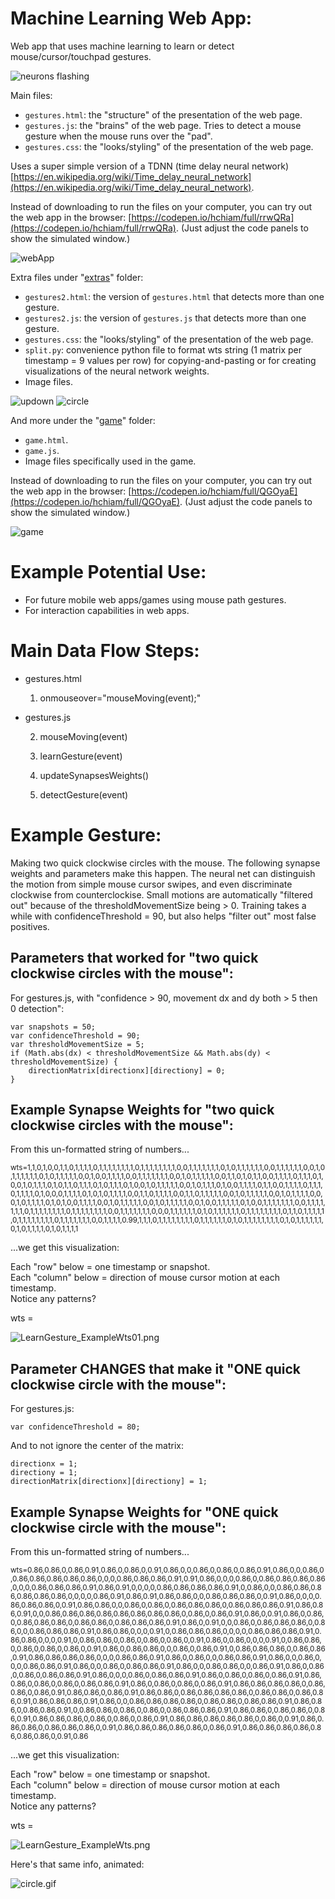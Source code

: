 # Machine Learning Web App:

Web app that uses machine learning to learn or detect mouse/cursor/touchpad gestures.

![neurons flashing](https://github.com/hchiam/webApp_MachineLearning_Gesture/blob/master/extras/circle.gif "neurons flashing")

Main files:
* `gestures.html`:  the "structure" of the presentation of the web page.
* `gestures.js`:  the "brains" of the web page. Tries to detect a mouse gesture when the mouse runs over the "pad".
* `gestures.css`:  the "looks/styling" of the presentation of the web page.

Uses a super simple version of a TDNN (time delay neural network) [https://en.wikipedia.org/wiki/Time_delay_neural_network](https://en.wikipedia.org/wiki/Time_delay_neural_network).

Instead of downloading to run the files on your computer, you can try out the web app in the browser: [https://codepen.io/hchiam/full/rrwQRa](https://codepen.io/hchiam/full/rrwQRa). 
(Just adjust the code panels to show the simulated window.)

![webApp](https://github.com/hchiam/webApp_MachineLearning_Gesture/blob/master/extras/LearnGesture.png "a web app that tries to detect a gesture made by the mouse anywhere on the page")

Extra files under "[extras](https://github.com/hchiam/webApp_MachineLearning_Gesture/tree/master/extras)" folder:
* `gestures2.html`:  the version of `gestures.html` that detects more than one gesture.
* `gestures2.js`:  the version of `gestures.js` that detects more than one gesture.
* `gestures.css`:  the "looks/styling" of the presentation of the web page.
* `split.py`:  convenience python file to format wts string (1 matrix per timestamp = 9 values per row) for copying-and-pasting or for creating visualizations of the neural network weights.
* Image files.

![updown](https://github.com/hchiam/webApp_MachineLearning_Gesture/blob/master/extras/updown.png)
![circle](https://github.com/hchiam/webApp_MachineLearning_Gesture/blob/master/extras/circle.png)

And more under the "[game](https://github.com/hchiam/webApp_MachineLearning_Gesture/tree/master/game)" folder:
* `game.html`.
* `game.js`.
* Image files specifically used in the game.

Instead of downloading to run the files on your computer, you can try out the web app in the browser: [https://codepen.io/hchiam/full/QGOyaE](https://codepen.io/hchiam/full/QGOyaE). 
(Just adjust the code panels to show the simulated window.)

![game](https://github.com/hchiam/webApp_MachineLearning_Gesture/blob/master/extras/game.png)

# Example Potential Use:

* For future mobile web apps/games using mouse path gestures.
* For interaction capabilities in web apps.

# Main Data Flow Steps:

* gestures.html

    1) onmouseover="mouseMoving(event);"

* gestures.js

    2) mouseMoving(event)

    3) learnGesture(event)

    4) updateSynapsesWeights()

    5) detectGesture(event)

# Example Gesture:

Making two quick clockwise circles with the mouse.  The following synapse weights and parameters make this happen.  The neural net can distinguish the motion from simple mouse cursor swipes, and even discriminate clockwise from counterclockise.  Small motions are automatically "filtered out" because of the thresholdMovementSize being > 0.  Training takes a while with confidenceThreshold = 90, but also helps "filter out" most false positives.

## Parameters that worked for "two quick clockwise circles with the mouse":

For gestures.js, with "confidence > 90, movement dx and dy both > 5 then 0 detection":

```
var snapshots = 50;
var confidenceThreshold = 90;
var thresholdMovementSize = 5;
if (Math.abs(dx) < thresholdMovementSize && Math.abs(dy) < thresholdMovementSize) {
    directionMatrix[directionx][directiony] = 0;
}
```

## Example Synapse Weights for "two quick clockwise circles with the mouse":

From this un-formatted string of numbers...

<sub>wts=1,1,0,1,0,0,1,1,0,1,1,1,1,0,1,1,1,1,1,1,1,1,0,1,1,1,1,1,1,1,1,0,0,1,1,1,1,1,1,1,0,1,0,1,1,1,1,1,1,0,0,1,1,1,1,1,1,0,0,1,0,1,1,1,1,1,1,0,1,0,1,1,1,1,1,0,0,1,0,0,1,1,1,1,0,0,1,1,1,1,1,1,1,0,0,1,0,1,1,1,1,1,0,0,1,1,0,1,0,1,1,0,0,1,1,1,1,0,1,1,1,0,1,0,0,1,0,1,1,1,0,1,0,1,1,0,1,1,1,0,1,0,1,1,1,0,1,0,0,1,0,1,1,1,1,1,0,0,1,0,1,1,1,0,1,0,0,1,1,1,1,0,1,1,0,0,1,1,1,1,0,1,1,1,0,1,1,1,1,0,1,0,0,0,1,1,1,1,0,1,0,1,0,1,1,1,1,0,0,1,1,0,1,1,1,1,0,0,1,1,0,1,1,1,1,1,0,0,1,0,1,1,1,1,1,0,0,1,0,1,1,1,1,0,0,0,1,0,1,1,1,1,0,1,0,1,0,0,1,1,1,1,0,0,1,0,1,1,1,1,1,0,0,1,0,1,1,1,1,1,0,0,1,0,0,1,1,1,1,1,0,1,0,0,1,1,1,1,1,1,1,0,0,1,1,1,1,1,1,1,0,1,1,1,1,1,1,1,1,0,1,1,1,1,1,1,1,1,0,0,1,1,1,1,1,1,1,0,0,0,1,1,1,1,1,1,0,1,0,1,1,1,1,1,1,0,1,1,1,1,1,1,1,1,0,1,1,0,1,1,1,1,1,0,1,1,1,1,1,1,1,1,0,1,1,1,1,1,1,1,0,0,1,1,1,1,0.99,1,1,1,0,1,1,1,1,1,1,1,1,0,1,1,1,1,1,1,0,1,0,1,1,1,1,1,1,1,1,0,1,0,1,1,1,1,1,1,0,1,0,1,1,1,1,0,1,0,1,1,1,1</sub>

...we get this visualization:

Each "row" below = one timestamp or snapshot.  
Each "column" below = direction of mouse cursor motion at each timestamp.  
Notice any patterns?

wts = 

![LearnGesture_ExampleWts01.png](https://github.com/hchiam/webApp_MachineLearning_Gesture/blob/master/extras/LearnGesture_ExampleWts01.png)

## Parameter CHANGES that make it "ONE quick clockwise circle with the mouse":

For gestures.js:

```
var confidenceThreshold = 80;
```

And to not ignore the center of the matrix:


```
directionx = 1;
directiony = 1;
directionMatrix[directionx][directiony] = 1;
```

## Example Synapse Weights for "ONE quick clockwise circle with the mouse":

From this un-formatted string of numbers...

<sub>wts=0.86,0.86,0,0.86,0.91,0.86,0,0.86,0,0.91,0.86,0,0,0.86,0,0.86,0,0.86,0.91,0.86,0,0,0.86,0,0.86,0.86,0.86,0.86,0.86,0,0,0,0.86,0.86,0.86,0.91,0.91,0.86,0,0,0,0.86,0,0.86,0.86,0.86,0.86,0,0,0,0.86,0.86,0.86,0.91,0.86,0.91,0,0,0,0,0.86,0.86,0.86,0.86,0.91,0,0.86,0,0,0.86,0.86,0.86,0.86,0.86,0.86,0,0,0,0,0.86,0.91,0.86,0.91,0.86,0.86,0,0,0.86,0.86,0.86,0,0.91,0.86,0,0,0,0.86,0.86,0.86,0,0.91,0.86,0.86,0,0,0.86,0,0.86,0,0.86,0.86,0.86,0,0.86,0.86,0.86,0.91,0.86,0.86,0.91,0,0,0.86,0.86,0.86,0.86,0.86,0.86,0.86,0.86,0,0.86,0,0.86,0.91,0.86,0,0.91,0.86,0,0.86,0,0.86,0.86,0.86,0,0.86,0.86,0,0.86,0.86,0.86,0.91,0.86,0,0.91,0,0,0.86,0,0.86,0.86,0.86,0,0.86,0,0,0.86,0.86,0.86,0.91,0.86,0.86,0,0,0,0.91,0,0.86,0.86,0.86,0,0,0,0,0.86,0.86,0.86,0.91,0.86,0.86,0,0,0,0.91,0,0.86,0.86,0,0.86,0,0.86,0,0.86,0,0.91,0.86,0,0.86,0,0,0,0.91,0,0.86,0.86,0,0.86,0,0.86,0,0.86,0,0.91,0.86,0,0.86,0.86,0,0,0.86,0,0.86,0.91,0,0.86,0.86,0.86,0,0.86,0.86,0.91,0.86,0.86,0.86,0.86,0,0,0,0.86,0.86,0.91,0.86,0,0.86,0,0,0.86,0.86,0.91,0.86,0,0,0.86,0,0,0,0.86,0.86,0.91,0.86,0,0,0.86,0,0.86,0.86,0.91,0.86,0,0,0.86,0.86,0,0,0.86,0.91,0.86,0,0.86,0,0.86,0,0.86,0.86,0.91,0.86,0,0,0,0.86,0,0.86,0.86,0.91,0.86,0,0.86,0,0.86,0,0.86,0.91,0.86,0.86,0,0.86,0,0.86,0,0.86,0.86,0.91,0.86,0,0.86,0,0.86,0,0.86,0.91,0.86,0.86,0.86,0.86,0,0.86,0.86,0,0.86,0.91,0.86,0.86,0,0.86,0.91,0.86,0.86,0,0.86,0.86,0.86,0.86,0,0.86,0.86,0,0.86,0.86,0.91,0.86,0.86,0.86,0.91,0.86,0,0,0.86,0.86,0.86,0.86,0,0.86,0.86,0,0.86,0.86,0.91,0.86,0.86,0,0.86,0.86,0.91,0,0.86,0.86,0,0.86,0,0.86,0,0.86,0.86,0.86,0.91,0.86,0.86,0,0.86,0.86,0,0.86,0.91,0.86,0.86,0.86,0,0.86,0,0.86,0,0.86,0.91,0.86,0.86,0.86,0.86,0.86,0,0.86,0,0.91,0.86,0.86,0.86,0,0.86,0.86,0.86,0,0.91,0.86,0.86,0.86,0.86,0.86,0,0.86,0.91,0.86,0.86,0.86,0.86,0.86,0.86,0.86,0,0.91,0.86</sub>

...we get this visualization:

Each "row" below = one timestamp or snapshot.  
Each "column" below = direction of mouse cursor motion at each timestamp.  
Notice any patterns?

wts = 

![LearnGesture_ExampleWts.png](https://github.com/hchiam/webApp_MachineLearning_Gesture/blob/master/extras/LearnGesture_ExampleWts.png)

Here's that same info, animated:

![circle.gif](https://github.com/hchiam/webApp_MachineLearning_Gesture/blob/master/extras/circle.gif)
